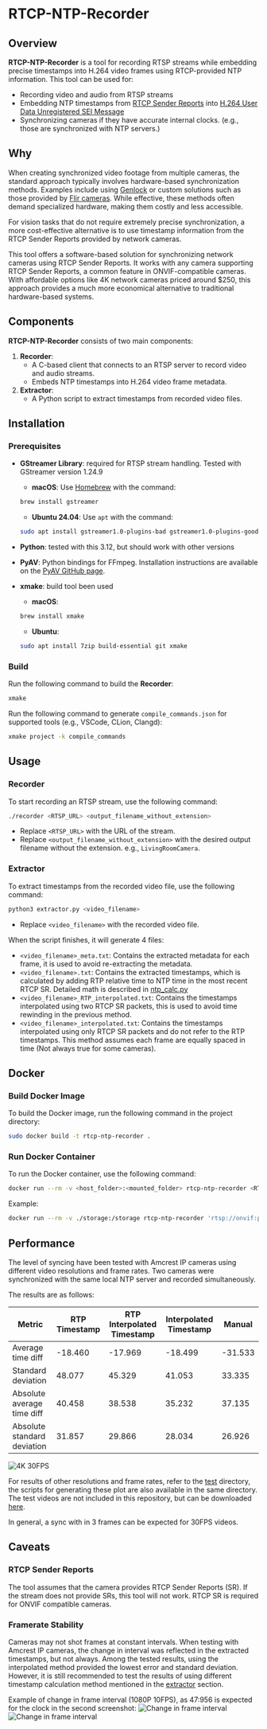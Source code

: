 # RTCP-NTP-Recorder

## Overview

**RTCP-NTP-Recorder** is a tool for recording RTSP streams while embedding precise timestamps into H.264 video frames using RTCP-provided NTP information. This tool can be used for:

- Recording video and audio from RTSP streams
- Embedding NTP timestamps from [RTCP Sender Reports](https://www4.cs.fau.de/Projects/JRTP/pmt/node83.html) into [H.264 User Data Unregistered SEI Message](https://learn.microsoft.com/en-us/openspecs/office_protocols/ms-h264pf/3d5fb9c1-efe8-4092-a60d-5321adce9c2e)
- Synchronizing cameras if they have accurate internal clocks. (e.g., those are synchronized with NTP servers.)

## Why

When creating synchronized video footage from multiple cameras, the standard approach typically involves hardware-based synchronization methods. Examples include using [Genlock](https://en.wikipedia.org/wiki/Genlock) or custom solutions such as those provided by [Flir cameras](https://flir.custhelp.com/app/answers/detail/a_id/3385/~/flir-cameras---trigger-vs.-sync-vs.-record-start). While effective, these methods often demand specialized hardware, making them costly and less accessible.

For vision tasks that do not require extremely precise synchronization, a more cost-effective alternative is to use timestamp information from the RTCP Sender Reports provided by network cameras.

This tool offers a software-based solution for synchronizing network cameras using RTCP Sender Reports. It works with any camera supporting RTCP Sender Reports, a common feature in ONVIF-compatible cameras. With affordable options like 4K network cameras priced around $250, this approach provides a much more economical alternative to traditional hardware-based systems.

## Components

**RTCP-NTP-Recorder** consists of two main components:

1. **Recorder**:
   - A C-based client that connects to an RTSP server to record video and audio streams.
   - Embeds NTP timestamps into H.264 video frame metadata.
2. **Extractor**:
   - A Python script to extract timestamps from recorded video files.

## Installation

### Prerequisites

- **GStreamer Library**: required for RTSP stream handling. Tested with GStreamer version 1.24.9
  - **macOS**: Use [Homebrew](https://brew.sh/) with the command:
  ```sh
  brew install gstreamer
  ```
  - **Ubuntu 24.04**: Use `apt` with the command:
  ```sh
  sudo apt install gstreamer1.0-plugins-bad gstreamer1.0-plugins-good gstreamer1.0-tools libgstreamer-plugins-bad1.0-dev libgstreamer-plugins-base1.0-dev libgstreamer1.0-dev
  ```
- **Python**: tested with this 3.12, but should work with other versions
- **PyAV**: Python bindings for FFmpeg. Installation instructions are available on the [PyAV GitHub page](https://github.com/PyAV-Org/PyAV).
- **xmake**: build tool been used

  - **macOS**:

  ```sh
  brew install xmake
  ```

  - **Ubuntu**:

  ```sh
  sudo apt install 7zip build-essential git xmake
  ```

### Build

Run the following command to build the **Recorder**:

```sh
xmake
```

Run the following command to generate `compile_commands.json` for supported tools (e.g., VSCode, CLion, Clangd):

```sh
xmake project -k compile_commands
```

## Usage

### Recorder

To start recording an RTSP stream, use the following command:

```sh
./recorder <RTSP_URL> <output_filename_without_extension>
```

- Replace `<RTSP_URL>` with the URL of the stream.
- Replace `<output_filename_without_extension>` with the desired output filename without the extension. e.g., `LivingRoomCamera`.

### Extractor

To extract timestamps from the recorded video file, use the following command:

```sh
python3 extractor.py <video_filename>
```

- Replace `<video_filename>` with the recorded video file.

When the script finishes, it will generate 4 files:

- `<video_filename>_meta.txt`: Contains the extracted metadata for each frame, it is used to avoid re-extracting the metadata.
- `<video_filename>.txt`: Contains the extracted timestamps, which is calculated by adding RTP relative time to NTP time in the most recent RTCP SR. Detailed math is described in [ntp_calc.py](./tools/ntp_calc.py)
- `<video_filename>_RTP_interpolated.txt`: Contains the timestamps interpolated using two RTCP SR packets, this is used to avoid time rewinding in the previous method.
- `<video_filename>_interpolated.txt`: Contains the timestamps interpolated using only RTCP SR packets and do not refer to the RTP timestamps. This method assumes each frame are equally spaced in time (Not always true for some cameras).

## Docker

### Build Docker Image

To build the Docker image, run the following command in the project directory:

```sh
sudo docker build -t rtcp-ntp-recorder .
```

### Run Docker Container

To run the Docker container, use the following command:

```sh
docker run --rm -v <host_folder>:<mounted_folder> rtcp-ntp-recorder <RTSP_URL> <mounted_folder>/<output_filename_without_extension>
```

Example:

```sh
docker run --rm -v ./storage:/storage rtcp-ntp-recorder 'rtsp://onvif:password!@192.168.0.2:554/cam/realmonitor?channel=1&subtype=0&unicast=true&proto=Onvif' /storage/camera1
```

## Performance

The level of syncing have been tested with Amcrest IP cameras using different video resolutions and frame rates. Two cameras were synchronized with the same local NTP server and recorded simultaneously.

The results are as follows:

| Metric                      | RTP Timestamp | RTP Interpolated Timestamp | Interpolated Timestamp | Manual  |
| --------------------------- | ------------- | -------------------------- | ---------------------- | ------- |
| Average time diff           | -18.460       | -17.969                    | -18.499                | -31.533 |
| Standard deviation          | 48.077        | 45.329                     | 41.053                 | 33.335  |
| Absolute average time diff  | 40.458        | 38.538                     | 35.232                 | 37.135  |
| Absolute standard deviation | 31.857        | 29.866                     | 28.034                 | 26.926  |

![4K 30FPS](./test/4k-boxplot.png)

For results of other resolutions and frame rates, refer to the [test](./test) directory, the scripts for generating these plot are also available in the same directory. The test videos are not included in this repository, but can be downloaded [here](https://drive.google.com/drive/folders/1qIzWJv_rcBqx15bp4oC86xy1X5J7hAKM?usp=sharing).

In general, a sync with in 3 frames can be expected for 30FPS videos.

## Caveats

### RTCP Sender Reports

The tool assumes that the camera provides RTCP Sender Reports (SR). If the stream does not provide SRs, this tool will not work. RTCP SR is required for ONVIF compatible cameras.

### Framerate Stability

Cameras may not shot frames at constant intervals. When testing with Amcrest IP cameras, the change in interval was reflected in the extracted timestamps, but not always. Among the tested results, using the interpolated method provided the lowest error and standard deviation. However, it is still recommended to test the results of using different timestamp calculation method mentioned in the [extractor](#extractor) section.

Example of change in frame interval (1080P 10FPS), as 47:956 is expected for the clock in the second screenshot:
![Change in frame interval](./test/interval_0.png)
![Change in frame interval](./test/interval_1.png)
